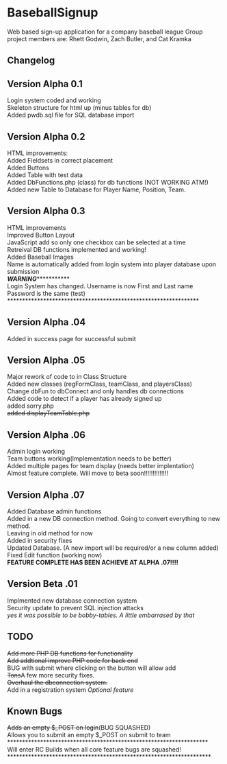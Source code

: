 # BaseballSignup
Web based sign-up application for a company baseball league
Group project members are: Rhett Godwin, Zach Butler, and Cat Kramka

Changelog
-------------

Version Alpha 0.1
-----------------
Login system coded and working<br>
Skeleton structure for html up (minus tables for db)<BR>
Added pwdb.sql file for SQL database import<br>

Version Alpha 0.2
--------------------
HTML improvements:<br>
Added Fieldsets in correct placement<br>
Added Buttons<br>
Added Table with test data<br>
Added DbFunctions.php (class) for db functions (NOT WORKING ATM!)<br>
Added new Table to Database for Player Name, Position, Team.<br>

Version Alpha 0.3
--------------------
HTML improvements<br>
Improved Button Layout<br>
JavaScript add so only one checkbox can be selected at a time<br>
Retreival DB functions implemented and working!<BR>
Added Baseball Images<br>
Name is automatically added from login system into player database upon submission<br>
***********************WARNING**********************************<br>
Login System has changed. Username is now First and Last name<br>
Password is the same (test)<br>
****************************************************************<br>

Version Alpha .04
-------------------
Added in success page for successful submit<br>

Version Alpha .05
-------------------
Major rework of code to in Class Structure<br>
Added new classes (regFormClass, teamClass, and playersClass)<br>
Change dbFun to dbConnect and only handles db connections<br>
Added code to detect if a player has already signed up<br>
added sorry.php<br>
<s>added displayTeamTable.php</s><br>

Version Alpha .06
-------------------
Admin login working<br>
Team buttons working(Implementation needs to be better)<br>
Added multiple pages for team display (needs better implentation)<br>
Almost feature complete. Will move to beta soon!!!!!!!!!!!!!!<br>

Version Alpha .07
----------------------
Added Database admin functions<br>
Added in a new DB connection method. Going to convert everything to new method.<br>
Leaving in old method for now<br>
Added in security fixes<br>
Updated Database. (A new import will be required/or a new column added)<br>
Fixed Edit function (working now)<br>
<strong>FEATURE COMPLETE HAS BEEN ACHIEVE AT ALPHA .07!!!!</Strong><br>

Version Beta .01
------------------
Implmented new database connection system<BR>
Security update to prevent SQL injection attacks<br>
*yes it was possible to be bobby-tables. A little embarrased by that*<br>


TODO
-------------------
<s>Add more PHP DB functions for functionality</s><br>
<s>Add addtional improve PHP code for back end</s><br>
BUG with submit where clicking on the button will allow add<br>
<s>Tons</s>A few more security fixes. <br> 
<s>Overhaul the dbconnection system.</s> <br> 
Add in a registration system *Optional feature*<br>

Known Bugs
--------------------------------
<s>Adds an empty $_POST on login</s>(BUG SQUASHED)<br>
Allows you to submit an empty $_POST on submit to team<br>
*******************************************************************<br>
Will enter RC Builds when all core feature bugs are squashed!<BR>
********************************************************************<br>